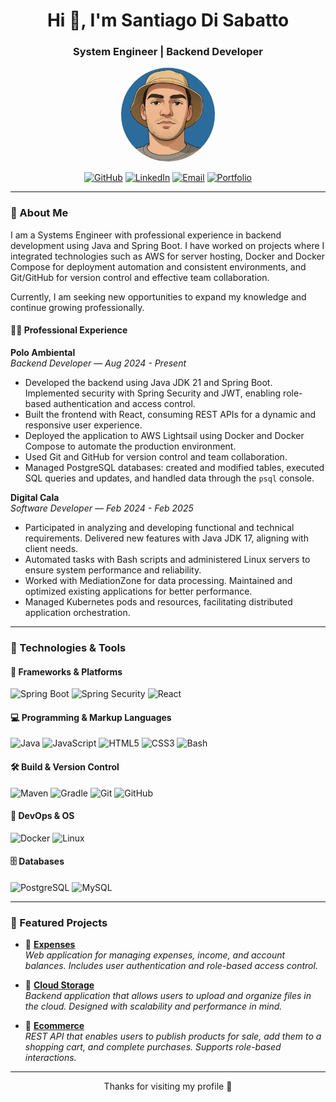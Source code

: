 <h1 align="center">Hi 👋, I'm Santiago Di Sabatto</h1>
<h3 align="center"> System Engineer | Backend Developer</h3>

<p align="center">
  <img src="avatar.png" alt="Your avatar" width="150" style="border-radius: 50%;">
</p>

<p align="center">
  <a href="https://github.com/disa-02"><img alt="GitHub" src="https://img.shields.io/badge/GitHub-181717?style=for-the-badge&logo=github&logoColor=white" /></a>
  <a href="https://www.linkedin.com/in/santiagodisabatto"><img alt="LinkedIn" src="https://img.shields.io/badge/LinkedIn-0A66C2?style=for-the-badge&logo=linkedin&logoColor=white" /></a>
  <a href="mailto:santiagodisabatto@gmail.com"><img alt="Email" src="https://img.shields.io/badge/Email-D14836?style=for-the-badge&logo=gmail&logoColor=white" /></a>
  <a href="https://disa-02.github.io/portfolio/ "><img alt="Portfolio" src="https://img.shields.io/badge/Portfolio-000000?style=for-the-badge&logo=web&logoColor=white" /></a>
</p>

---

### 🧠 About Me

I am a Systems Engineer with professional experience in backend development using Java and Spring Boot. I have worked on projects where I integrated technologies such as AWS for server hosting, Docker and Docker Compose for deployment automation and consistent environments, and Git/GitHub for version control and effective team collaboration.

Currently, I am seeking new opportunities to expand my knowledge and continue growing professionally.

#### 👨‍💻 Professional Experience

**Polo Ambiental**  
_Backend Developer — Aug 2024 - Present_  
- Developed the backend using Java JDK 21 and Spring Boot. Implemented security with Spring Security and JWT, enabling role-based authentication and access control.  
- Built the frontend with React, consuming REST APIs for a dynamic and responsive user experience.  
- Deployed the application to AWS Lightsail using Docker and Docker Compose to automate the production environment.  
- Used Git and GitHub for version control and team collaboration.  
- Managed PostgreSQL databases: created and modified tables, executed SQL queries and updates, and handled data through the `psql` console.

**Digital Cala**  
_Software Developer — Feb 2024 - Feb 2025_  
- Participated in analyzing and developing functional and technical requirements. Delivered new features with Java JDK 17, aligning with client needs.  
- Automated tasks with Bash scripts and administered Linux servers to ensure system performance and reliability.  
- Worked with MediationZone for data processing. Maintained and optimized existing applications for better performance.  
- Managed Kubernetes pods and resources, facilitating distributed application orchestration.

---

### 🚀 Technologies & Tools

#### 🧰 Frameworks & Platforms
![Spring Boot](https://img.shields.io/badge/Spring_Boot-6DB33F?style=flat&logo=spring-boot)
![Spring Security](https://img.shields.io/badge/Spring_Security-6DB33F?style=flat&logo=spring-security&logoColor=white)
![React](https://img.shields.io/badge/React-20232A?style=flat&logo=react&logoColor=61DAFB)

#### 💻 Programming & Markup Languages
![Java](https://img.shields.io/badge/Java-ED8B00?style=flat&logo=java&logoColor=white)
![JavaScript](https://img.shields.io/badge/JavaScript-F7DF1E?style=flat&logo=javascript&logoColor=black)
![HTML5](https://img.shields.io/badge/HTML5-E34F26?style=flat&logo=html5&logoColor=white)
![CSS3](https://img.shields.io/badge/CSS3-1572B6?style=flat&logo=css3)
![Bash](https://img.shields.io/badge/Bash-121011?style=flat&logo=gnu-bash&logoColor=white)

#### 🛠️ Build & Version Control
![Maven](https://img.shields.io/badge/Maven-C71A36?style=flat&logo=apache-maven&logoColor=white)
![Gradle](https://img.shields.io/badge/Gradle-02303A?style=flat&logo=gradle)
![Git](https://img.shields.io/badge/Git-F05032?style=flat&logo=git&logoColor=white)
![GitHub](https://img.shields.io/badge/GitHub-181717?style=flat&logo=github)

#### 🐳 DevOps & OS
![Docker](https://img.shields.io/badge/Docker-2496ED?style=flat&logo=docker&logoColor=white)
![Linux](https://img.shields.io/badge/Linux-FCC624?style=flat&logo=linux&logoColor=black)

#### 🗄️ Databases
![PostgreSQL](https://img.shields.io/badge/PostgreSQL-336791?style=flat&logo=postgresql&logoColor=white)
![MySQL](https://img.shields.io/badge/MySQL-4479A1?style=flat&logo=mysql&logoColor=white)

---

### 📌 Featured Projects

- 🔗 [**Expenses**](https://github.com/disa-02/expenses)  
  _Web application for managing expenses, income, and account balances. Includes user authentication and role-based access control._

- 🔗 [**Cloud Storage**](https://github.com/disa-02/cloudStorage)  
  _Backend application that allows users to upload and organize files in the cloud. Designed with scalability and performance in mind._

- 🔗 [**Ecommerce**](https://github.com/disa-02/ecommerce)  
  _REST API that enables users to publish products for sale, add them to a shopping cart, and complete purchases. Supports role-based interactions._

---

<p align="center">Thanks for visiting my profile 🚀</p>
